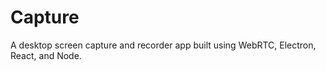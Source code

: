 # Capture

A desktop screen capture and recorder app built using WebRTC, Electron, React, and Node. 

